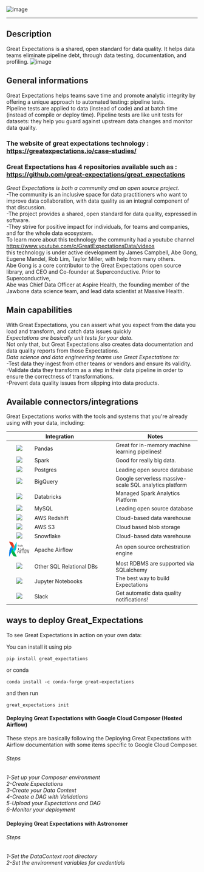 ![image](https://user-images.githubusercontent.com/98338535/153727108-df667a04-9b26-4dae-878e-356534ffe1b6.png)

_______________________________________________________________________________________________________________________________________________________

## Description

Great Expectations is a shared, open standard for data quality. 
It helps data teams eliminate pipeline debt, through data testing, documentation, and profiling.
![image](https://user-images.githubusercontent.com/98338535/153722159-77cc8e8b-1cc6-49c5-b0c6-fbb356172825.png)


## General informations

Great Expectations helps teams save time and promote analytic integrity by offering a unique approach to automated testing: pipeline tests.<br> 
Pipeline tests are applied to data (instead of code) and at batch time (instead of compile or deploy time).
Pipeline tests are like unit tests for datasets: they help you guard against upstream data changes and monitor data quality.<br> 
### The website of great expectations technology : https://greatexpectations.io/case-studies/  <br>
### Great Expectations has 4 repositories available such as : https://github.com/great-expectations/great_expectations <br>
*Great Expectations is both a community and an open source project.*<br>
-The community is an inclusive space for data practitioners who want to improve data collaboration, with data quality as an integral component of that discussion.<br>
-The project provides a shared, open standard for data quality, expressed in software.<br>
-They strive for positive impact for individuals, for teams and companies, and for the whole data ecosystem.<br>
To learn more about this technology the community had a youtube channel https://www.youtube.com/c/GreatExpectationsData/videos <br>
this technology is under active development by James Campbell, Abe Gong, Eugene Mandel, Rob Lim, Taylor Miller, with help from many others.<br>
Abe Gong is a core contributor to the Great Expectations open source library, and CEO and Co-founder at Superconductive.  Prior to Superconductive, <br>
Abe was Chief Data Officer at Aspire Health, the founding member of the Jawbone data science team, and lead data scientist at Massive Health.

## Main capabilities

With Great Expectations, you can assert what you expect from the data you load and transform, and catch data issues quickly <br>
*Expectations are basically unit tests for your data.*<br>
Not only that, but Great Expectations also creates data documentation and data quality reports from those Expectations.<br>
*Data science and data engineering teams use Great Expectations to:*<br>
-Test data they ingest from other teams or vendors and ensure its validity. <br>
-Validate data they transform as a step in their data pipeline in order to ensure the correctness of transformations.<br>
-Prevent data quality issues from slipping into data products. 

## Available connectors/integrations

Great Expectations works with the tools and systems that you're already using with your data, including:

<table>
	<thead>
		<tr>
			<th colspan="2">Integration</th>
			<th>Notes</th>
		</tr>
	</thead>
	<tbody>
		<tr><td style="text-align: center; height=40px;"><img height="40" src="https://dev.pandas.io/static/img/pandas.svg" />                                    </td><td style="width: 200px;">Pandas                   </td><td>Great for in-memory machine learning pipelines!</td></tr>
		<tr><td style="text-align: center; height=40px;"><img height="40" src="https://spark.apache.org/images/spark-logo-trademark.png" />                             </td><td style="width: 200px;">Spark                    </td><td>Good for really big data.</td></tr>
		<tr><td style="text-align: center; height=40px;"><img height="40" src="https://wiki.postgresql.org/images/3/30/PostgreSQL_logo.3colors.120x120.png" />          </td><td style="width: 200px;">Postgres                 </td><td>Leading open source database</td></tr>
		<tr><td style="text-align: center; height=40px;"><img height="40" src="https://raw.githubusercontent.com/gist/nelsonauner/be8160f2e576a327bfcde085b334f622/raw/b4ec25dd4d698abdc37e6c1887ec69ddcca1d27d/google_bigquery_logo.svg" /></td><td style="width: 200px;">BigQuery</td><td>Google serverless massive-scale SQL analytics platform</td></tr>
		<tr><td style="text-align: center; height=40px;"><img height="40" src="https://upload.wikimedia.org/wikipedia/commons/6/63/Databricks_Logo.png" /></td><td style="width: 200px;">Databricks</td><td>Managed Spark Analytics Platform</td></tr>
		<tr><td style="text-align: center; height=40px;"><img height="40" src="https://www.mysql.com/common/logos/powered-by-mysql-167x86.png" />                       </td><td style="width: 200px;">MySQL                    </td><td>Leading open source database</td></tr>
		<tr><td style="text-align: center; height=40px;"><img height="40" src="https://www.blazeclan.com/wp-content/uploads/2013/08/Amazon-Redshift-%E2%80%93-11-Key-Points-to-Remember.png" />                 </td><td style="width: 200px;">AWS Redshift             </td><td>Cloud-based data warehouse</td></tr>
		<tr><td style="text-align: center; height=40px;"><img height="40" src="https://braze-marketing-assets.s3.amazonaws.com/images/partner_logos/amazon-s3.png" />   </td><td style="width: 200px;">AWS S3                   </td><td>Cloud based blob storage</td></tr>
		<tr><td style="text-align: center; height=40px;"><img height="40" src="https://www.snowflake.com/wp-content/themes/snowflake/img/snowflake-logo-blue@2x.png" /> </td><td style="width: 200px;">Snowflake                </td><td>Cloud-based data warehouse</td></tr>
		<tr><td style="text-align: center; height=40px;"><img height="40" src="https://raw.githubusercontent.com/apache/airflow/master/docs/apache-airflow/img/logos/wordmark_1.png" /></td><td style="width: 200px;">Apache Airflow           </td><td>An open source orchestration engine</td></tr>
		<tr><td style="text-align: center; height=40px;"><img height="40" src="https://www.sqlalchemy.org/img/sqla_logo.png" />                                         </td><td style="width: 200px;">Other SQL Relational DBs </td><td>Most RDBMS are supported via SQLalchemy</td></tr>
		<tr><td style="text-align: center; height=40px;"><img height="40" src="https://jupyter.org/assets/logos/rectanglelogo-greytext-orangebody-greymoons.svg" />                                             </td><td style="width: 200px;">Jupyter Notebooks        </td><td>The best way to build Expectations</td></tr>
		<tr><td style="text-align: center; height=40px;"><img height="40" src="https://cdn.brandfolder.io/5H442O3W/as/pl546j-7le8zk-5guop3/Slack_RGB.png" />            </td><td style="width: 200px;">Slack                    </td><td> Get automatic data quality notifications!</td></tr>
	</tbody>
</table>


## ways to deploy Great_Expectations
To see Great Expectations in action on your own data:

You can install it using pip
```
pip install great_expectations
```
or conda
```
conda install -c conda-forge great-expectations
```
and then run

```
great_expectations init
```


#### Deploying Great Expectations with Google Cloud Composer (Hosted Airflow)
These steps are basically following the Deploying Great Expectations with Airflow documentation with some items specific to Google Cloud Composer.
###### Steps
*1-Set up your Composer environment*<br>
*2-Create Expectations*<br>
*3-Create your Data Context*<br>
*4-Create a DAG with Validations*<br>
*5-Upload your Expectations and DAG*<br>
*6-Monitor your deployment*<br>
#### Deploying Great Expectations with Astronomer
###### Steps
*1-Set the DataContext root directory*<br>
*2-Set the environment variables for credentials*<br>


